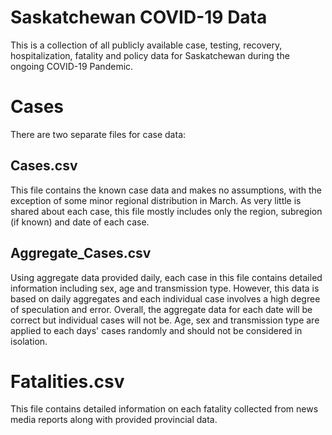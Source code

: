 # Saskatchewan COVID-19 Data
This is a collection of all publicly available case, testing, recovery, hospitalization, fatality and policy data for Saskatchewan during the ongoing COVID-19 Pandemic.

# Cases
There are two separate files for case data:
## Cases.csv
This file contains the known case data and makes no assumptions, with the exception of some minor regional distribution in March. As very little is shared about each case, this file mostly includes only the region, subregion (if known) and date of each case.
## Aggregate_Cases.csv
Using aggregate data provided daily, each case in this file contains detailed information including sex, age and transmission type. However, this data is based on daily aggregates and each individual case involves a high degree of speculation and error. Overall, the aggregate data for each date will be correct but individual cases will not be. Age, sex and transmission type are applied to each days' cases randomly and should not be considered in isolation.
# Fatalities.csv
This file contains detailed information on each fatality collected from news media reports along with provided provincial data.

